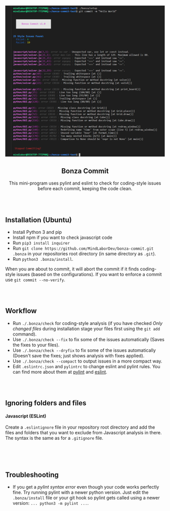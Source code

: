 
<br>&nbsp;<br>
<div align="center">
  <img width="512" src="https://raw.githubusercontent.com/MindLaborDev/bonza-commit/main/preview.png" />
  <h2 align="center">
    <b>Bonza Commit</b>
  </h2>
  <p>This mini-program uses pylint and eslint to check for coding-style issues before each commit, keeping the code clean.</p>
</div>


<br>&nbsp;<br>
## Installation (Ubuntu)
 * Install Python 3 and pip
 * Install npm if you want to check javascript code
 * Run `pip3 install inquirer`
 * Run `git clone https://github.com/MindLaborDev/bonza-commit.git .bonza` in your repositories root directory (in same directory as `.git`).
 * Run `python3 .bonza/install`.

When you are about to commit, it will abort the commit if it finds coding-style issues (based on the configurations). If you want to enforce a commit use `git commit --no-verify`.


<br>&nbsp;<br>
## Workflow
 * Run `./.bonza/check` for coding-style analysis (if you have checked *Only changed files* during installation stage your files first using the `git add` command).
 * Use `./.bonza/check --fix` to fix some of the issues automatically (Saves the fixes to your files).
 * Use `./.bonza/check --dryfix` to fix some of the issues automatically (Doesn't save the fixes; just shows analysis with fixes applied).
 * Use `./.bonza/check --compact` to output issues in a more compact way.
 * Edit `.eslintrc.json` and `pylintrc` to change eslint and pylint rules. You can find more about them at [pylint](http://pylint.pycqa.org/en/latest/technical_reference/features.html) and [eslint](https://eslint.org/docs/rules/).


<br>&nbsp;<br>
## Ignoring folders and files

#### Javascript (ESLint)
Create a `.eslintignore` file in your repository root directory and add the files and folders that you want to exclude from Javascript analysis in there. The syntax is the same as for a `.gitignore` file.
<br>&nbsp;


<br>&nbsp;<br>
## Troubleshooting
 * If you get a _pylint syntax error_ even though your code works perfectly fine. Try running pylint with a newer python version. Just edit the `.bonza/install` file or your git hook so pylint gets called using a newer version: `... python3 -m pylint ...`.    

<br>&nbsp;<br>
